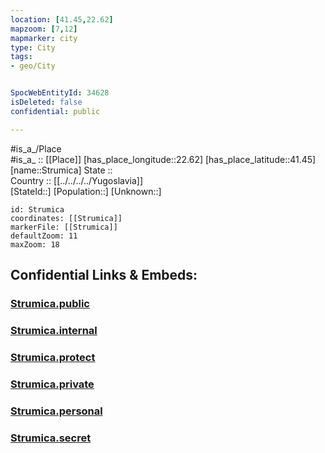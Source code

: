 ```yaml
---
location: [41.45,22.62] 
mapzoom: [7,12] 
mapmarker: city 
type: City
tags:
- geo/City


SpocWebEntityId: 34628
isDeleted: false
confidential: public

---
```

#is_a_/Place  
#is_a_ :: [[Place]] 
[has_place_longitude::22.62] 
[has_place_latitude::41.45] 
[name::Strumica] 
State ::  
Country :: [[../../../../Yugoslavia]]  
[StateId::] 
[Population::] 
[Unknown::] 


```leaflet
id: Strumica
coordinates: [[Strumica]] 
markerFile: [[Strumica]] 
defaultZoom: 11 
maxZoom: 18
```


## Confidential Links & Embeds: 

### [Strumica.public](/_public/\Earth\Continent\Europe\Europe~South\Macedonia~North\Municipalities~Macedonia\Southeastern\CityStrumica.public.md) 

### [Strumica.internal](/_internal/\Earth\Continent\Europe\Europe~South\Macedonia~North\Municipalities~Macedonia\Southeastern\CityStrumica.internal.md) 

### [Strumica.protect](/_protect/\Earth\Continent\Europe\Europe~South\Macedonia~North\Municipalities~Macedonia\Southeastern\CityStrumica.protect.md) 

### [Strumica.private](/_private/\Earth\Continent\Europe\Europe~South\Macedonia~North\Municipalities~Macedonia\Southeastern\CityStrumica.private.md) 

### [Strumica.personal](/_personal/\Earth\Continent\Europe\Europe~South\Macedonia~North\Municipalities~Macedonia\Southeastern\CityStrumica.personal.md) 

### [Strumica.secret](/_secret/\Earth\Continent\Europe\Europe~South\Macedonia~North\Municipalities~Macedonia\Southeastern\CityStrumica.secret.md)

